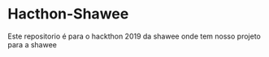 # Hacthon-Shawee
Este repositorio é para o hackthon 2019 da shawee onde tem nosso projeto para a shawee
